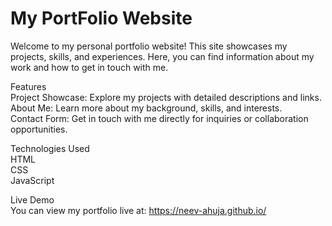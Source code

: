 # My PortFolio Website

Welcome to my personal portfolio website! This site showcases my projects, skills, and experiences. Here, you can find information about my work and how to get in touch with me.<br>

Features <br>
Project Showcase: Explore my projects with detailed descriptions and links.<br>
About Me: Learn more about my background, skills, and interests.<br>
Contact Form: Get in touch with me directly for inquiries or collaboration opportunities.<br>

Technologies Used<br>
HTML<br>
CSS<br>
JavaScript<br>

Live Demo<br>
You can view my portfolio live at: https://neev-ahuja.github.io/ <br>


